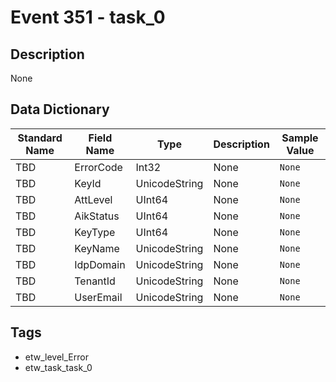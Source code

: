 # Event 351 - task_0

## Description
None

## Data Dictionary
|Standard Name|Field Name|Type|Description|Sample Value|
|---|---|---|---|---|
|TBD|ErrorCode|Int32|None|`None`|
|TBD|KeyId|UnicodeString|None|`None`|
|TBD|AttLevel|UInt64|None|`None`|
|TBD|AikStatus|UInt64|None|`None`|
|TBD|KeyType|UInt64|None|`None`|
|TBD|KeyName|UnicodeString|None|`None`|
|TBD|IdpDomain|UnicodeString|None|`None`|
|TBD|TenantId|UnicodeString|None|`None`|
|TBD|UserEmail|UnicodeString|None|`None`|

## Tags
* etw_level_Error
* etw_task_task_0